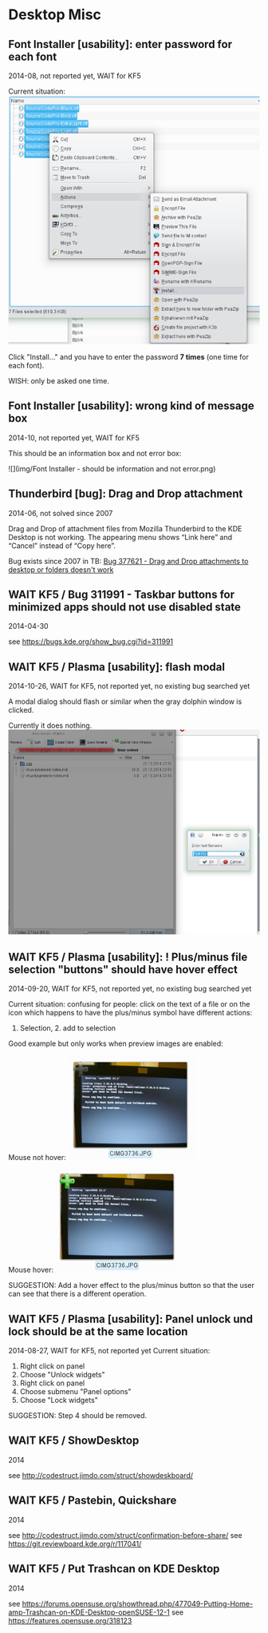 Desktop Misc
============

Font Installer [usability]: enter password for each font
--------------------------------------------------------
2014-08, not reported yet, WAIT for KF5

Current situation:
![](img/font-installer-several.png)

Click "Install..." and you have to enter the password **7 times** (one time for each font).

WISH: only be asked one time.

Font Installer [usability]: wrong kind of message box
-----------------------------------------------------
2014-10, not reported yet, WAIT for KF5

This should be an information box and not error box:

![](img/Font Installer - should be information and not error.png)


Thunderbird [bug]: Drag and Drop attachment
-------------------------------------------
2014-06, not solved since 2007

Drag and Drop of attachment files from Mozilla Thunderbird to the KDE Desktop is not working. The appearing menu shows “Link here” and “Cancel” instead of “Copy here”.

Bug exists since 2007 in TB: [Bug 377621 - Drag and Drop attachments to desktop or folders doesn't work ](https://bugzilla.mozilla.org/show_bug.cgi?id=377621)


WAIT KF5 / Bug 311991 - Taskbar buttons for minimized apps should not use disabled state
----------------------------------------------------------------------------------------
2014-04-30

see https://bugs.kde.org/show_bug.cgi?id=311991


WAIT KF5 / Plasma [usability]: flash modal
------------------------------------------
2014-10-26, WAIT for KF5, not reported yet, no existing bug searched yet

A modal dialog should flash or similar when the gray dolphin window is clicked.

Currently it does nothing.
![](img/plasma-flash-modal.png "Modal dialog should flash or similar when the gray dolphin window is clicked")


WAIT KF5 / Plasma [usability]: ! Plus/minus file selection "buttons" should have hover effect
--------------------------------------------------------------------------------
2014-09-20, WAIT for KF5, not reported yet, no existing bug searched yet

Current situation: confusing for people: click on the text of a file or on the icon which happens to have the plus/minus symbol have different actions:
1. Selection, 2. add to selection

Good example but only works when preview images are enabled:

Mouse not hover: ![](img/selection_plus_minus-good-example-mouse-not-over.png)


Mouse hover: ![](img/selection_plus_minus-good-example-mouse-over.png)

SUGGESTION:
Add a hover effect to the plus/minus button so that the user can see that there is a different operation.


WAIT KF5 / Plasma [usability]: Panel unlock und lock should be at the same location
------------------------------------------------------------------------
2014-08-27, WAIT for KF5, not reported yet
Current situation:
1. Right click on panel
2. Choose "Unlock widgets"
3. Right click on panel
4. Choose submenu "Panel options"
5. Choose "Lock widgets"

SUGGESTION:
Step 4 should be removed.


WAIT KF5 / ShowDesktop
----------------------
2014

see http://codestruct.jimdo.com/struct/showdeskboard/


WAIT KF5 / Pastebin, Quickshare
-------------------------------
2014

see http://codestruct.jimdo.com/struct/confirmation-before-share/
see https://git.reviewboard.kde.org/r/117041/


WAIT KF5 / Put Trashcan on KDE Desktop
--------------------------------------
2014

see https://forums.opensuse.org/showthread.php/477049-Putting-Home-amp-Trashcan-on-KDE-Desktop-openSUSE-12-1
see https://features.opensuse.org/318123

